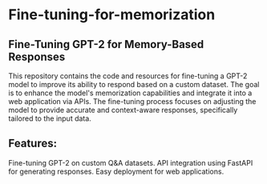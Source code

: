 # Fine-tuning-for-memorization
## Fine-Tuning GPT-2 for Memory-Based Responses
This repository contains the code and resources for fine-tuning a GPT-2 model to improve its ability to respond based on a custom dataset. The goal is to enhance the model's memorization capabilities and integrate it into a web application via APIs. The fine-tuning process focuses on adjusting the model to provide accurate and context-aware responses, specifically tailored to the input data.

## Features:
Fine-tuning GPT-2 on custom Q&A datasets.
API integration using FastAPI for generating responses.
Easy deployment for web applications.
